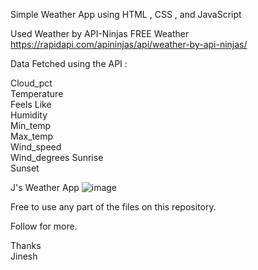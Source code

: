 Simple Weather App using HTML , CSS , and JavaScript  

Used Weather by API-Ninjas FREE Weather https://rapidapi.com/apininjas/api/weather-by-api-ninjas/  

Data Fetched using the API : 

Cloud_pct  
Temperature  
Feels Like  
Humidity  
Min_temp  
Max_temp  
Wind_speed   
Wind_degrees
Sunrise  
Sunset


J's Weather App
![image](https://user-images.githubusercontent.com/85137150/206101479-ba48e408-0236-486f-af7a-de31935ed797.png)

Free to use any part of the files on this repository. 

Follow for more. 

Thanks   
Jinesh 

